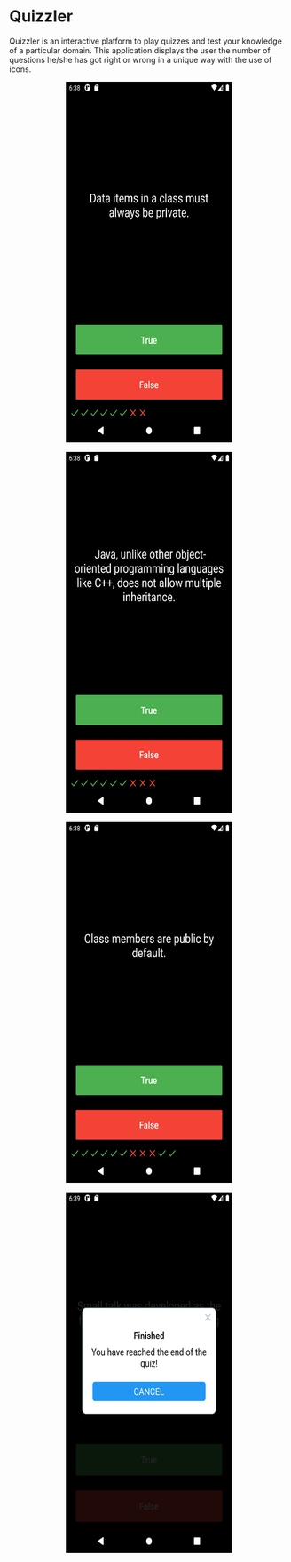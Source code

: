 # Quizzler
Quizzler is an interactive platform to play quizzes and test your knowledge of a particular domain. This application displays the user the number of questions he/she has got right or wrong in a unique way with the use of icons.


<p align="center">
  <img src="Screenshot_1.png" width="300" height="650" alt = "error">
</p>
<p align="center">
  <img src="Screenshot_2.png" width="300" height="650" alt = "error">
</p>
<p align="center">
  <img src="Screenshot_3.png" width="300" height="650" alt = "error">
</p>
<p align="center">
  <img src="Screenshot_4.png" width="300" height="650" alt = "error">
</p>
